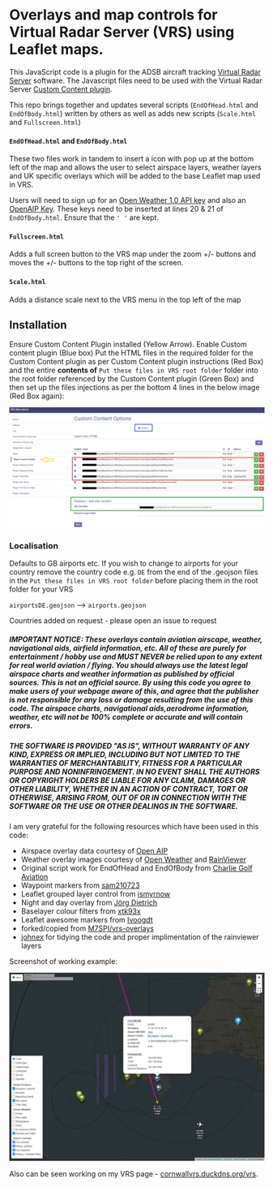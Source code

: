 # Overlays and map controls for Virtual Radar Server (VRS) using Leaflet maps.

This JavaScript code is a plugin for the ADSB aircraft tracking [Virtual Radar Server](http://www.virtualradarserver.co.uk) software. The Javascript files need to be used with the Virtual Radar Server [Custom Content plugin](http://www.virtualradarserver.co.uk/Documentation/CustomContent/Default.aspx).

This repo brings together and updates several scripts (`EndOfHead.html` and `EndOfBody.html`) written by others as well as adds new scripts (`Scale.html` and `Fullscreen.html`)

#### `EndOfHead.html` and `EndOfBody.html`

These two files work in tandem to insert a icon with pop up at the bottom left of the map and allows the user to select airspace layers, weather layers and UK specific overlays which will be added to the base Leaflet map used in VRS.

Users will need to sign up for an [Open Weather 1.0 API key](https://openweathermap.org/api/weathermaps) and also an [OpenAIP Key](https://www.openaip.net/). These keys need to be inserted at lines 20 & 21 of `EndOfBody.html`. Ensure that the `' '` are kept. 

#### `Fullscreen.html`

Adds a full screen button to the VRS map under the zoom +/- buttons and moves the +/- buttons to the top right of the screen.

#### `Scale.html`

Adds a distance scale next to the VRS menu in the top left of the map

## Installation

Ensure Custom Content Plugin installed (Yellow Arrow). Enable Custom content plugin (Blue box) Put the HTML files in the required folder for the Custom Content plugin as per Custom Content plugin instructions (Red Box) and the entire __contents of__ `Put these files in VRS root folder` folder into the root folder referenced by the Custom Content plugin (Green Box) and then set up the files injections as per the bottom 4 lines in the below image (Red Box again):

![Screenshot](customcontentoptions2.jpeg)

### Localisation

Defaults to GB airports etc. If you wish to change to airports for your country remove the country code  e.g. `DE` from the end of the .geojson files in the `Put these files in VRS root folder` before placing them in the root folder for your VRS

`airportsDE.geojson` --> `airports.geojson`

Countries added on request - please open an issue to request

##### IMPORTANT NOTICE: These overlays contain aviation airscape, weather, navigational aids, airfield information, etc. All of these are purely for entertainment / hobby use and MUST NEVER be relied upon to any extent for real world aviation / flying. You should always use the latest legal airspace charts and weather information as published by official sources. This is not an official source. By using this code you agree to make users of your webpage aware of this, and agree that the publisher is not responsible for any loss or damage resulting from the use of this code. The airspace charts, navigational aids,aerodrome information, weather, etc will not be 100% complete or accurate and will contain errors.

##### THE SOFTWARE IS PROVIDED "AS IS", WITHOUT WARRANTY OF ANY KIND, EXPRESS OR IMPLIED, INCLUDING BUT NOT LIMITED TO THE WARRANTIES OF MERCHANTABILITY, FITNESS FOR A PARTICULAR PURPOSE AND NONINFRINGEMENT. IN NO EVENT SHALL THE AUTHORS OR COPYRIGHT HOLDERS BE LIABLE FOR ANY CLAIM, DAMAGES OR OTHER LIABILITY, WHETHER IN AN ACTION OF CONTRACT, TORT OR OTHERWISE, ARISING FROM, OUT OF OR IN CONNECTION WITH THE SOFTWARE OR THE USE OR OTHER DEALINGS IN THE SOFTWARE.

I am very grateful for the following resources which have been used in this code:

- Airspace overlay data courtesy of [Open AIP](http://www.openaip.net)
- Weather overlay images courtesy of [Open Weather](https://openweathermap.org) and [RainViewer](https://www.rainviewer.com/)
- Original script work for EndOfHead and EndOfBody from [Charlie Golf Aviation](https://www.youtube.com/channel/UCcy9zUttQEi-yRMEXTtBpRg)
- Waypoint markers from [sam210723](https://github.com/sam210723/vrs-waypoints)
- Leaflet grouped layer control from [ismyrnow](https://github.com/ismyrnow/leaflet-groupedlayercontrol)
- Night and day overlay from [Jörg Dietrich](http://joergdietrich.github.io/Leaflet.Terminator/)
- Baselayer colour filters from [xtk93x](https://github.com/xtk93x/Leaflet.TileLayer.ColorFilter.git)
- Leaflet awesome markers from [Ivoogdt](https://github.com/lvoogdt/Leaflet.awesome-markers)
- forked/copied from [M7SPI/vrs-overlays](https://github.com/M7SPI/vrs-overlays)
- [johnex](https://github.com/Johnex) for tidying the code and proper implimentation of the rainviewer layers 

Screenshot of working example:

![Screenshot](screenshot.jpeg)

Also can be seen working on my VRS page - [cornwallvrs.duckdns.org/vrs](https://www.cornwallvrs.duckdns.org/vrs).
